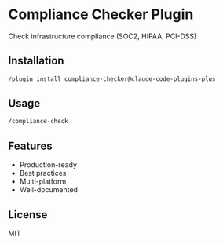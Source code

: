 # Compliance Checker Plugin

Check infrastructure compliance (SOC2, HIPAA, PCI-DSS)

## Installation

```bash
/plugin install compliance-checker@claude-code-plugins-plus
```

## Usage

```bash
/compliance-check
```

## Features

- Production-ready
- Best practices
- Multi-platform
- Well-documented

## License

MIT
